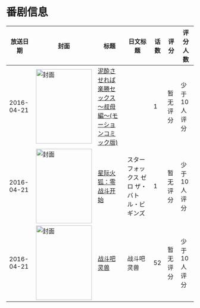 # 番剧信息

|放送日期|封面|标题|日文标题|话数|评分|评分人数|
|---|---|---|---|---|---|---|
|2016-04-21|<img src="https://bangumi.tv/img/no_icon_subject.png" alt="封面" style="width:150px;height:200px;object-fit:cover;">|[泥酔させれば楽勝セックス～叔母編～(モーションコミック版)](https://bangumi.tv/subject/308704)||1|暂无评分|少于10人评分|
|2016-04-21|<img src="https://lain.bgm.tv/pic/cover/c/aa/8b/179935_tGkB6.jpg" alt="封面" style="width:150px;height:200px;object-fit:cover;">|[星际火狐：零 战斗开始](https://bangumi.tv/subject/179935)|スターフォックス ゼロ ザ・バトル・ビギンズ|1|暂无评分|少于10人评分|
|2016-04-21|<img src="https://lain.bgm.tv/pic/cover/c/2c/1a/245488_60nCO.jpg" alt="封面" style="width:150px;height:200px;object-fit:cover;">|[战斗吧灵兽](https://bangumi.tv/subject/245488)|战斗吧灵兽|52|暂无评分|少于10人评分|

